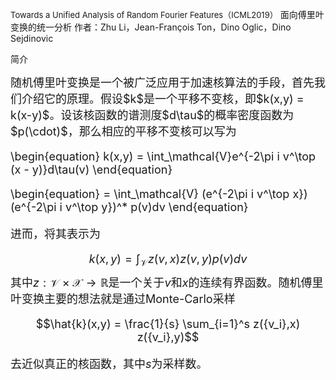 <font size=2>Towards a Unified Analysis of Random Fourier Features（ICML2019）</font>
面向傅里叶变换的统一分析
作者：Zhu Li，Jean-François Ton，Dino Oglic，Dino Sejdinovic

简介

<font size=4>
随机傅里叶变换是一个被广泛应用于加速核算法的手段，首先我们介绍它的原理。假设$k$是一个平移不变核，即$k(x,y) = k(x-y)$。设该核函数的谱测度$d\tau$的概率密度函数为$p(\cdot)$，那么相应的平移不变核可以写为

\begin{equation}
k(x,y) = \int_\mathcal{V}e^{-2\pi i v^\top (x - y)}d\tau(v)
\end{equation}

\begin{equation}
= \int_\mathcal{V} (e^{-2\pi i v^\top x})(e^{-2\pi i v^\top y})^* p(v)dv
\end{equation}

进而，将其表示为

$$
k(x,y) = \int_\mathcal{V} z(v,x)z(v,y)p(v)dv
$$
其中$z:\mathcal{V}\times\mathcal{X}\rightarrow\mathbb{R}$是一个关于$v$和$x$的连续有界函数。随机傅里叶变换主要的想法就是通过Monte-Carlo采样

$$\hat{k}(x,y) = \frac{1}{s} \sum_{i=1}^s z({v_i},x) z({v_i},y)$$
 
去近似真正的核函数，其中$s$为采样数。




</font>
